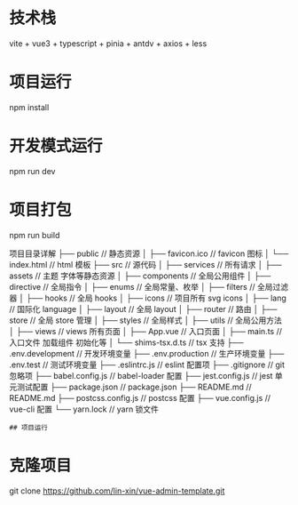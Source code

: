 # 技术栈

vite + vue3 + typescript + pinia + antdv + axios + less

# 项目运行

npm install

# 开发模式运行

npm run dev

# 项目打包

npm run build

项目目录详解
├── public // 静态资源
│ ├── favicon.ico // favicon 图标
│ └── index.html // html 模板
├── src // 源代码
│ ├── services // 所有请求
│ ├── assets // 主题 字体等静态资源
│ ├── components // 全局公用组件
│ ├── directive // 全局指令
│ ├── enums // 全局常量、枚举
│ ├── filters // 全局过滤器
│ ├── hooks // 全局 hooks
│ ├── icons // 项目所有 svg icons
│ ├── lang // 国际化 language
│ ├── layout // 全局 layout
│ ├── router // 路由
│ ├── store // 全局 store 管理
│ ├── styles // 全局样式
│ ├── utils // 全局公用方法
│ ├── views // views 所有页面
│ ├── App.vue // 入口页面
│ ├── main.ts // 入口文件 加载组件 初始化等
│ └── shims-tsx.d.ts // tsx 支持
├── .env.development // 开发环境变量
├── .env.production // 生产环境变量
├── .env.test // 测试环境变量
├── .eslintrc.js // eslint 配置项
├── .gitignore // git 忽略项
├── babel.config.js // babel-loader 配置
├── jest.config.js // jest 单元测试配置
├── package.json // package.json
├── README.md // README.md
├── postcss.config.js // postcss 配置
├── vue.config.js // vue-cli 配置
└── yarn.lock // yarn 锁文件

```
## 项目运行
```

# 克隆项目

git clone https://github.com/lin-xin/vue-admin-template.git
